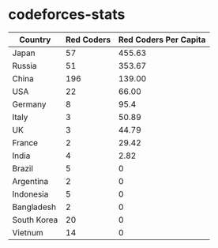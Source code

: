 # codeforces-stats


|Country | Red Coders| Red Coders Per Capita|
|--------|---------|----------|
|Japan | 57| 455.63|
|Russia | 51| 353.67 |
|China | 196| 139.00 |
|USA | 22| 66.00|
|Germany | 8| 95.4|
|Italy | 3| 50.89|
|UK | 3| 44.79|
|France | 2| 29.42|
|India | 4| 2.82|
|Brazil | 5| 0|
|Argentina | 2| 0|
|Indonesia | 5| 0|
|Bangladesh | 2| 0|
|South Korea | 20| 0|
|Vietnum | 14| 0|


